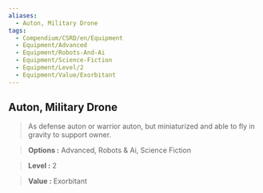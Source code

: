 ```yaml
---
aliases:
  - Auton, Military Drone
tags:
  - Compendium/CSRD/en/Equipment
  - Equipment/Advanced
  - Equipment/Robots-And-Ai
  - Equipment/Science-Fiction
  - Equipment/Level/2
  - Equipment/Value/Exorbitant
---
```

    
      
## Auton, Military Drone      
      
>As defense auton or warrior auton, but miniaturized and able to fly in gravity to support owner.      
> **Options :** Advanced, Robots & Ai, Science Fiction      
> **Level :** 2      
> **Value :** Exorbitant